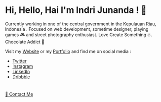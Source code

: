 # Hi, Hello, Hai I'm Indri Junanda ! 👋

Currently working in one of the central government in the Kepulauan Riau, Indonesia . Focused on web development, sometime designer, playing games 🎮 and street photography enthusiast. Love Create Something 🔥. Chocolate Addict 🍫

Visit my [Website](//indrijunanda.gitlab.io/) or my [Portfolio](//indrijunanda.gitlab.io/portfolio.html) and find me on social media :

- [Twitter](//twitter.com/indrijunanda/)
- [Instagram](//instagram.com/indrijunanda/)
- [LinkedIn](//www.linkedin.com/in/indrijunanda/)
- [Dribbble](//dribbble.com/indrijunanda)
#
[📧 Contact Me](mailto:ind.junanda@gmail.com)

